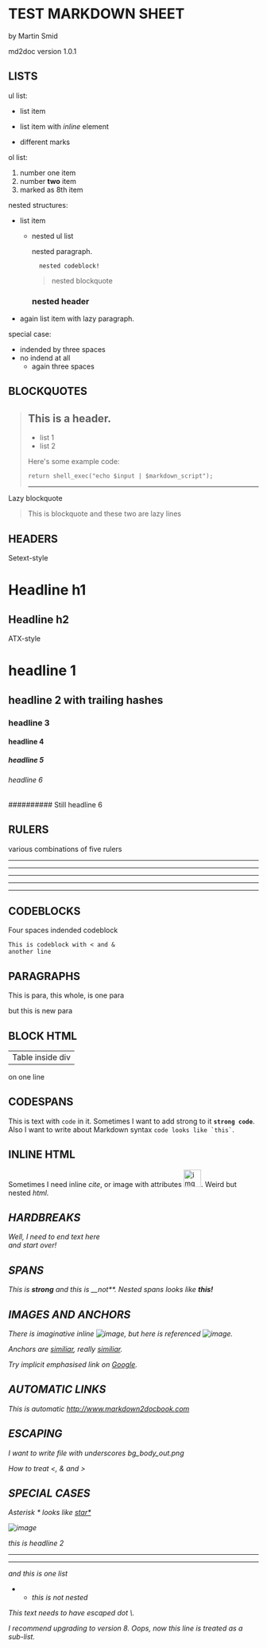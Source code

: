 # TEST MARKDOWN SHEET #

by Martin Smid

md2doc version 1.0.1

## LISTS ##

ul list:

* list item
+ list item with _inline_ element
- different marks

ol list:

   1.   number one item
   2.   number **two** item
   8.   marked as 8th item
   
nested structures:

* list item
  * nested ul list
  
    nested paragraph.
    
          nested codeblock!
          
    > nested blockquote
    
    ### nested header ###

* again list item
with lazy paragraph.

special case:

   * indended by three spaces
* no indend at all
   * again three spaces
   
## BLOCKQUOTES ##

> ## This is a header.
> 
> * list 1
> * list 2
> 
> Here's some example code:
> 
>     return shell_exec("echo $input | $markdown_script");   
>
> * * *

Lazy blockquote

> This is blockquote
and these two
are lazy lines

## HEADERS ##

Setext-style

Headline h1
===========

Headline h2
-----------

ATX-style

# headline 1
## headline 2 with trailing hashes ##
### headline 3
#### headline 4
##### headline 5
###### headline 6
########## Still headline 6

## RULERS ##

various combinations of five rulers

_ _ _ _ _ _ _ _

* * *
  
_______

-  -  -  - -

______________________________

## CODEBLOCKS ##

Four spaces indended codeblock

    This is codeblock with < and &
    another line

## PARAGRAPHS ##

This is para,
this whole,
is one para

but this is new para

## BLOCK HTML ##

<div>
  <table>
    <tr><td>Table inside div</td></tr>
  </table>
</div>

<div class="gotClass">on one line</div>

## CODESPANS ##

This is text with `code` in it.
Sometimes I want to add strong to it **`strong code`**.
Also I want to write about Markdown syntax `` code looks like `this` ``.

## INLINE HTML ##

Sometimes I need inline <cite>cite</cite>,
or image with attributes <img width="35px" src="img.jpg" alt="img"/>.
Weird but nested _<i>html<i/>_.

## HARDBREAKS ##

Well, I need to end text here  
and start over!

## SPANS ##

This is __strong__ and this is __not**.
Nested spans looks like ***this!***

## IMAGES AND ANCHORS ##

There is imaginative inline ![image](path/to/img "inline image"),
but here is referenced ![image][1].

Anchors are [similiar](www.vse.cz "inline anchor"),
really [similiar][2].

Try implicit emphasised link on _[Google][]_.

[1]: path/to/img "referenced img"
[2]: www.vse.cz "referenced anchor"
[Google]: www.google.com "google"

## AUTOMATIC LINKS ##

This is automatic <http://www.markdown2docbook.com>

## ESCAPING ##

I want to write file with underscores bg\_body\_out.png

How to treat <, & and >

## SPECIAL CASES ##

Asterisk * looks like [star*](path/to/star)

![*image*](img.png)

this is headline 2

* * *
-----

and this is one list

* * this is not nested

This text needs to have escaped dot \\.

I recommend upgrading to version
8. Oops, now this line is treated
as a sub-list.